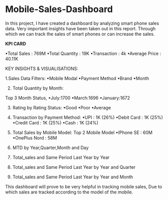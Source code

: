 # Mobile-Sales-Dashboard

In this project, I have created a dashboard by analyzing smart phone sales data. Very important insights have been taken out in this report. Through which we can track the sales of smart phones or can increase the sales.

**KPI CARD**

•Total Sales : 769M
•Total Quantity : 19K
•Transaction : 4k
•Average Price : 40.11K

KEY INSIGHTS & VISUALISATIONS:

1.Sales Data Filters:
•Mobile Modal
•Payment Method
•Brand
•Month

2. Total Quantity by Month:

Top 3 Month Status,
•July:1700
•March:1696
•January:1672

3. Rating by Rating Status:
•Good
•Poor
•Average

4. Transaction by Payment Method:
•UPI : 1K (26%)
•Debit Card : 1K (25%)
•Credit Card : 1K (25%)
•Cash : 1K (24%)

5. Total Sales by Mobile Model:
Top 2 Mobile Model
•IPhone SE : 60M
•OnePlus Nord : 58M

6. MTD by Year,Quarter,Month and Day

7. Total_sales and Same Period Last Year by Year

8. Total_sales and Same Period Last Year by Year and Quarter

9. Total_sales and Same Period Last Year by Year and Month

This dashboard will prove to be very helpful in tracking mobile sales,
Due to which sales are tracked according to the model of the mobile.
